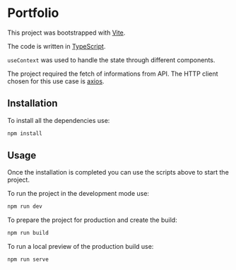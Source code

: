 # Portfolio
This project was bootstrapped with [Vite](https://vitejs.dev/).

The code is written in [TypeScript](https://www.typescriptlang.org/). 

`useContext` was used to handle the state through different components.

The project required the fetch of informations from API. The HTTP client chosen for this use case is [axios](https://github.com/axios/axios).

## Installation
To install all the dependencies use:
```bash
npm install
```

## Usage
Once the installation is completed you can use the scripts above to start the project.

To run the project in the development mode use:
```bash
npm run dev
```
To prepare the project for production and create the build:
```bash
npm run build
```
To run a local preview of the production build use:
```bash
npm run serve
```